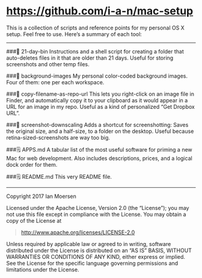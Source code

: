 # https://github.com/i-a-n/mac-setup
This is a collection of scripts and reference points for my personal OS X setup. Feel free to use. Here’s a summary of each tool:

***

###📂 21-day-bin
Instructions and a shell script for creating a folder that auto-deletes files in it that are older than 21 days. Useful for storing screenshots and other temp files.

###📂 background-images
My personal color-coded background images. Four of them: one per each workspace.

###📂 copy-filename-as-repo-url
This lets you right-click on an image file in Finder, and automatically copy it to your clipboard as it would appear in a URL for an image in my repo. Useful as a kind of personalized “Get Dropbox URL”.

###📂 screenshot-downscaling
Adds a shortcut for screenshotting: Saves the original size, and a half-size, to a folder on the desktop. Useful because retina-sized-screenshots are way too big.

###🗒 APPS.md
A tabular list of the most useful software for priming a new Mac for web development. Also includes descriptions, prices, and a logical dock order for them.

###🗒 README.md
This very README file.

***

Copyright 2017 Ian Moersen

Licensed under the Apache License, Version 2.0 (the “License”);
you may not use this file except in compliance with the License.
You may obtain a copy of the License at

> http://www.apache.org/licenses/LICENSE-2.0

Unless required by applicable law or agreed to in writing, software
distributed under the License is distributed on an “AS IS” BASIS,
WITHOUT WARRANTIES OR CONDITIONS OF ANY KIND, either express or implied.
See the License for the specific language governing permissions and
limitations under the License.
